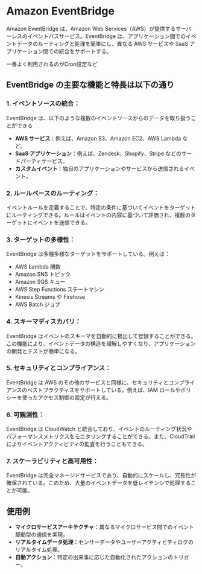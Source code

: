 # Amazon EventBridge

Amazon EventBridge は、Amazon Web Services（AWS）が提供するサーバーレスのイベントバスサービス。EventBridge は、アプリケーション間でのイベントデータのルーティングと処理を簡単にし、異なる AWS サービスや SaaS アプリケーション間での統合をサポートする。

一番よく利用されるのがCron設定など

## EventBridge の主要な機能と特長は以下の通り

### 1. **イベントソースの統合：**

EventBridge は、以下のような複数のイベントソースからのデータを取り扱うことができる

- **AWS サービス**：例えば、Amazon S3、Amazon EC2、AWS Lambda など。
- **SaaS アプリケーション**：例えば、Zendesk、Shopify、Stripe などのサードパーティサービス。
- **カスタムイベント**：独自のアプリケーションやサービスから送信されるイベント。

### 2. **ルールベースのルーティング：**

イベントルールを定義することで、特定の条件に基づいてイベントをターゲットにルーティングできる。ルールはイベントの内容に基づいて評価され、複数のターゲットにイベントを送信できる。

### 3. **ターゲットの多様性：**

EventBridge は多種多様なターゲットをサポートしている。例えば：

- AWS Lambda 関数
- Amazon SNS トピック
- Amazon SQS キュー
- AWS Step Functions ステートマシン
- Kinesis Streams や Firehose
- AWS Batch ジョブ

### 4. **スキーマディスカバリ：**

EventBridge はイベントのスキーマを自動的に検出して登録することができる。この機能により、イベントデータの構造を理解しやすくなり、アプリケーションの開発とテストが簡単になる。

### 5. **セキュリティとコンプライアンス：**

EventBridge は AWS のその他のサービスと同様に、セキュリティとコンプライアンスのベストプラクティスをサポートしている。例えば、IAM ロールやポリシーを使ったアクセス制御の設定が行える。

### 6. **可観測性：**

EventBridge は CloudWatch と統合しており、イベントのルーティング状況やパフォーマンスメトリクスをモニタリングすることができる。また、CloudTrail によりイベントアクティビティの監査を行うこともできる。

### 7. **スケーラビリティと高可用性：**

EventBridge は完全マネージドサービスであり、自動的にスケールし、冗長性が確保されている。このため、大量のイベントデータを低レイテンシで処理することが可能。

## 使用例

- **マイクロサービスアーキテクチャ**：異なるマイクロサービス間でのイベント駆動型の通信を実現。
- **リアルタイムデータ処理**：センサーデータやユーザーアクティビティログのリアルタイム処理。
- **自動アクション**：特定の出来事に応じた自動化されたアクションのトリガー。
